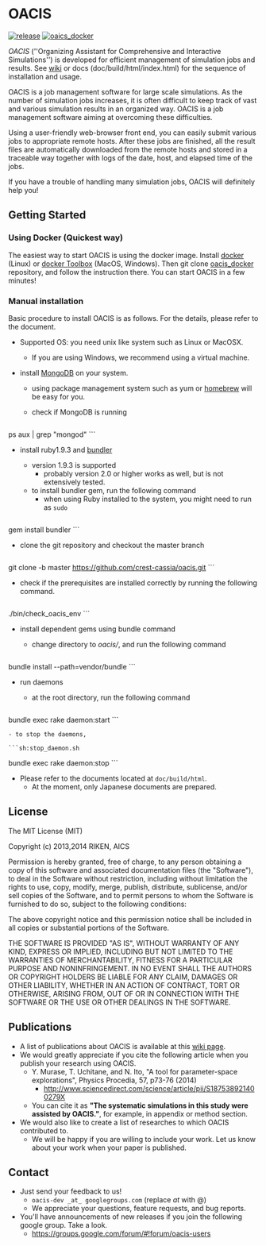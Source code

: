# OACIS

[![release](https://img.shields.io/github/release/crest-cassia/oacis.svg)](https://github.com/crest-cassia/oacis/releases/latest)
[![oaics_docker](http://img.shields.io/badge/oaics_docker-building-yellow.svg)](https://github.com/crest-cassia/oacis_docker)

*OACIS* (''Organizing Assistant for Comprehensive and Interactive Simulations'') is developed for efficient management of simulation jobs and results.
See [wiki](https://github.com/crest-cassia/oacis/wiki) or docs (doc/build/html/index.html) for the sequence of installation and usage.

OACIS is a job management software for large scale simulations.
As the number of simulation jobs increases, it is often difficult to keep track of vast and various simulation results in an organized way.
OACIS is a job management software aiming at overcoming these difficulties.

Using a user-friendly web-browser front end, you can easily submit various jobs to appropriate remote hosts.
After these jobs are finished, all the result files are automatically downloaded from the remote hosts and stored in a traceable way together with logs of the date, host, and elapsed time of the jobs.

If you have a trouble of handling many simulation jobs, OACIS will definitely help you!

## Getting Started

### Using Docker (Quickest way)

The easiest way to start OACIS is using the docker image.
Install [docker](https://www.docker.com/) (Linux) or [docker Toolbox](https://www.docker.com/toolbox) (MacOS, Windows).
Then git clone [oacis_docker](https://github.com/crest-cassia/oacis_docker) repository, and follow the instruction there.
You can start OACIS in a few minutes!

### Manual installation

Basic procedure to install OACIS is as follows.
For the details, please refer to the document.

- Supported OS: you need unix like system such as Linux or MacOSX.
    - If you are using Windows, we recommend using a virtual machine.

- install [MongoDB](http://www.mongodb.org/) on your system.
    - using package management system such as yum or [homebrew](http://brew.sh/) will be easy for you.
    - check if MongoDB is running

        ```sh:check_db_daemons.sh
ps aux | grep "mongod"
        ```

- install ruby1.9.3 and [bundler](http://bundler.io/)
    - version 1.9.3 is supported
        - probably version 2.0 or higher works as well, but is not extensively tested.
    - to install bundler gem, run the following command
        - when using Ruby installed to the system, you might need to run as `sudo`

    ```sh:install_bundler.sh
gem install bundler
    ```

- clone the git repository and checkout the master branch

    ```sh:clone.sh
git clone -b master https://github.com/crest-cassia/oacis.git
    ```

- check if the prerequisites are installed correctly by running the following command.

    ```sh:check_oacis_env.sh
./bin/check_oacis_env
    ```

- install dependent gems using bundle command
    - change directory to _oacis/_, and run the following command

      ```sh:install_sh
bundle install --path=vendor/bundle
      ```

- run daemons
    - at the root directory, run the following command

    ```sh:start_daemon.sh
bundle exec rake daemon:start
    ```

    - to stop the daemons,

    ```sh:stop_daemon.sh
bundle exec rake daemon:stop
    ```

- Please refer to the documents located at `doc/build/html`.
    - At the moment, only Japanese documents are prepared.

## License

The MIT License (MIT)

Copyright (c) 2013,2014 RIKEN, AICS

Permission is hereby granted, free of charge, to any person obtaining a copy of
this software and associated documentation files (the "Software"), to deal in
the Software without restriction, including without limitation the rights to
use, copy, modify, merge, publish, distribute, sublicense, and/or sell copies of
the Software, and to permit persons to whom the Software is furnished to do so, 
subject to the following conditions:

The above copyright notice and this permission notice shall be included in all 
copies or substantial portions of the Software.

THE SOFTWARE IS PROVIDED "AS IS", WITHOUT WARRANTY OF ANY KIND, EXPRESS OR
IMPLIED, INCLUDING BUT NOT LIMITED TO THE WARRANTIES OF MERCHANTABILITY, FITNESS
FOR A PARTICULAR PURPOSE AND NONINFRINGEMENT. IN NO EVENT SHALL THE AUTHORS OR
COPYRIGHT HOLDERS BE LIABLE FOR ANY CLAIM, DAMAGES OR OTHER LIABILITY, WHETHER
IN AN ACTION OF CONTRACT, TORT OR OTHERWISE, ARISING FROM, OUT OF OR IN
CONNECTION WITH THE SOFTWARE OR THE USE OR OTHER DEALINGS IN THE SOFTWARE.

## Publications
- A list of publications about OACIS is available at this [wiki page](https://github.com/crest-cassia/oacis/wiki/List-of-publications).
- We would greatly appreciate if you cite the following article when you publish your research using OACIS.
    - Y. Murase, T. Uchitane, and N. Ito, "A tool for parameter-space explorations", Physics Procedia, 57, p73-76 (2014)
      - http://www.sciencedirect.com/science/article/pii/S187538921400279X
    - You can cite it as **"The systematic simulations in this study were assisted by OACIS."**, for example, in appendix or method section.
- We would also like to create a list of researches to which OACIS contributed to.
    - We will be happy if you are willing to include your work. Let us know about your work when your paper is published.

## Contact

- Just send your feedback to us!
    - `oacis-dev _at_ googlegroups.com` (replace _at_ with @)
    - We appreciate your questions, feature requests, and bug reports.
- You'll have announcements of new releases if you join the following google group. Take a look.
    - https://groups.google.com/forum/#!forum/oacis-users

